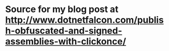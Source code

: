 # Source for my blog post at http://www.dotnetfalcon.com/publish-obfuscated-and-signed-assemblies-with-clickonce/
